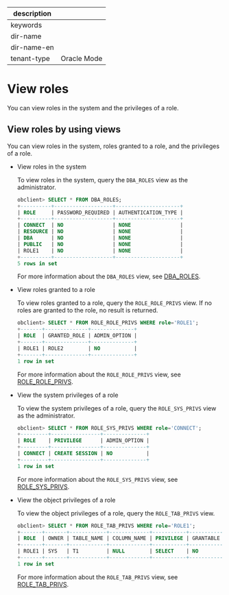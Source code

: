 |description||
|---|---|
|keywords||
|dir-name||
|dir-name-en||
|tenant-type|Oracle Mode|

# View roles

You can view roles in the system and the privileges of a role.

## View roles by using views

You can view roles in the system, roles granted to a role, and the privileges of a role.

* View roles in the system

   To view roles in the system, query the `DBA_ROLES` view as the administrator.

  ```sql
  obclient> SELECT * FROM DBA_ROLES;
  +----------+-------------------+---------------------+
  | ROLE     | PASSWORD_REQUIRED | AUTHENTICATION_TYPE |
  +----------+-------------------+---------------------+
  | CONNECT  | NO                | NONE                |
  | RESOURCE | NO                | NONE                |
  | DBA      | NO                | NONE                |
  | PUBLIC   | NO                | NONE                |
  | ROLE1    | NO                | NONE                |
  +----------+-------------------+---------------------+
  5 rows in set
  ```

   For more information about the `DBA_ROLES` view, see [DBA_ROLES](../../../../../../700.reference/700.system-views/500.system-view-of-oracle-mode/200.dictionary-view-of-oracle-mode/9100.dba_roles-of-oracle-mode.md).

* View roles granted to a role

   To view roles granted to a role, query the `ROLE_ROLE_PRIVS` view. If no roles are granted to the role, no result is returned.

   ```sql
   obclient> SELECT * FROM ROLE_ROLE_PRIVS WHERE role='ROLE1';
   +-------+--------------+--------------+
   | ROLE  | GRANTED_ROLE | ADMIN_OPTION |
   +-------+--------------+--------------+
   | ROLE1 | ROLE2        | NO           |
   +-------+--------------+--------------+
   1 row in set
   ```

   For more information about the `ROLE_ROLE_PRIVS` view, see [ROLE_ROLE_PRIVS](../../../../../../700.reference/700.system-views/500.system-view-of-oracle-mode/200.dictionary-view-of-oracle-mode/19900.role_role_privs-of-oracle-mode.md).

* View the system privileges of a role

   To view the system privileges of a role, query the `ROLE_SYS_PRIVS` view as the administrator.

   ```sql
   obclient> SELECT * FROM ROLE_SYS_PRIVS WHERE role='CONNECT';
   +---------+----------------+--------------+
   | ROLE    | PRIVILEGE      | ADMIN_OPTION |
   +---------+----------------+--------------+
   | CONNECT | CREATE SESSION | NO           |
   +---------+----------------+--------------+
   1 row in set
   ```

   For more information about the `ROLE_SYS_PRIVS` view, see [ROLE_SYS_PRIVS](../../../../../../700.reference/700.system-views/500.system-view-of-oracle-mode/200.dictionary-view-of-oracle-mode/19800.role_sys_privs-of-oracle-mode.md).

* View the object privileges of a role

   To view the object privileges of a role, query the `ROLE_TAB_PRIVS` view.

   ```sql
   obclient> SELECT * FROM ROLE_TAB_PRIVS WHERE role='ROLE1';
   +-------+-------+------------+-------------+-----------+-----------+
   | ROLE  | OWNER | TABLE_NAME | COLUMN_NAME | PRIVILEGE | GRANTABLE |
   +-------+-------+------------+-------------+-----------+-----------+
   | ROLE1 | SYS   | T1         | NULL        | SELECT    | NO        |
   +-------+-------+------------+-------------+-----------+-----------+
   1 row in set
   ```

   For more information about the `ROLE_TAB_PRIVS` view, see [ROLE_TAB_PRIVS](../../../../../../700.reference/700.system-views/500.system-view-of-oracle-mode/200.dictionary-view-of-oracle-mode/19700.role_tab_privs-of-oracle-mode.md).